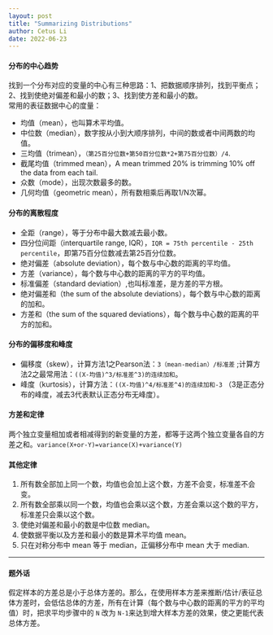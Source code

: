 ```yaml
---
layout: post
title: "Summarizing Distributions"
author: Cetus Li
date: 2022-06-23
---
```

#### <b>分布的中心趋势</b>
找到一个分布对应的变量的中心有三种思路：1、把数据顺序排列，找到平衡点；2、找到使绝对偏差和最小的数；3、找到使方差和最小的数。
<br/>常用的表征数据中心的度量：
- 均值（mean），也叫算术平均值。
- 中位数（median），数字按从小到大顺序排列，中间的数或者中间两数的均值。
- 三均值（trimean），`（第25百分位数+第50百分位数*2+第75百分位数）/4`.
- 截尾均值（trimmed mean），A mean trimmed 20% is trimming 10% off the data from each tail.
- 众数（mode），出现次数最多的数。
- 几何均值（geometric mean），所有数相乘后再取1/N次幂。

#### <b>分布的离散程度</b>
- 全距（range），等于分布中最大数减去最小数。
- 四分位间距（interquartile range, IQR），`IQR = 75th percentile - 25th percentile`，即第75百分位数减去第25百分位数。
- 绝对偏差（absolute deviation），每个数与中心数的距离的平均值。
- 方差（variance），每个数与中心数的距离的平方的平均值。
- 标准偏差（standard deviation）,也叫标准差，是方差的平方根。
- 绝对偏差和（the sum of the absolute deviations），每个数与中心数的距离的加和。
- 方差和（the sum of the squared deviations），每个数与中心数的距离的平方的加和。

#### <b>分布的偏移度和峰度</b>
- 偏移度（skew），计算方法1之Pearson法：`3（mean-median）/标准差` ;计算方法2之最常用法：`((X-均值)^3/标准差^3)的连续加和`。
- 峰度（kurtosis），计算方法：`((X-均值)^4/标准差^4)的连续加和-3` （3是正态分布的峰度，减去3代表默认正态分布无峰度）。

#### <b>方差和定律</b>
两个独立变量相加或者相减得到的新变量的方差，都等于这两个独立变量各自的方差之和。`variance(X+or-Y)=variance(X)+variance(Y)`

#### <b>其他定律</b>
1. 所有数全部加上同一个数，均值也会加上这个数，方差不会变，标准差不会变。
2. 所有数全部乘以同一个数，均值也会乘以这个数，方差会乘以这个数的平方，标准差只会乘以这个数。
3. 使绝对偏差和最小的数是中位数 median。
4. 使数据平衡以及方差和最小的数是算术平均值 mean。
5. 只在对称分布中 mean 等于 median，正偏移分布中 mean 大于 median.

------
#### <b>题外话</b>
假定样本的方差总是小于总体方差的。那么，在使用样本方差来推断/估计/表征总体方差时，会低估总体的方差，所有在计算（每个数与中心数的距离的平方的平均值）时，把求平均步骤中的 `N` 改为 `N-1`来达到增大样本方差的效果，使之更能代表总体方差。
